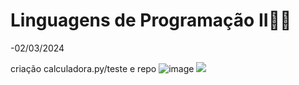 # Linguagens de Programação II🐱‍👤
-02/03/2024

criação calculadora.py/teste e repo
![image](https://github.com/GabrielBianconiconi/ECM252_LP2/assets/129229235/ae9aa09a-55f3-4596-8d3f-79c19e563e3b)
![](https://github.com/GabrielBianconiconi/ECM252_LP2/assets/129229235/58726cbf-981f-4926-af57-fe65874f18b4.gif)

